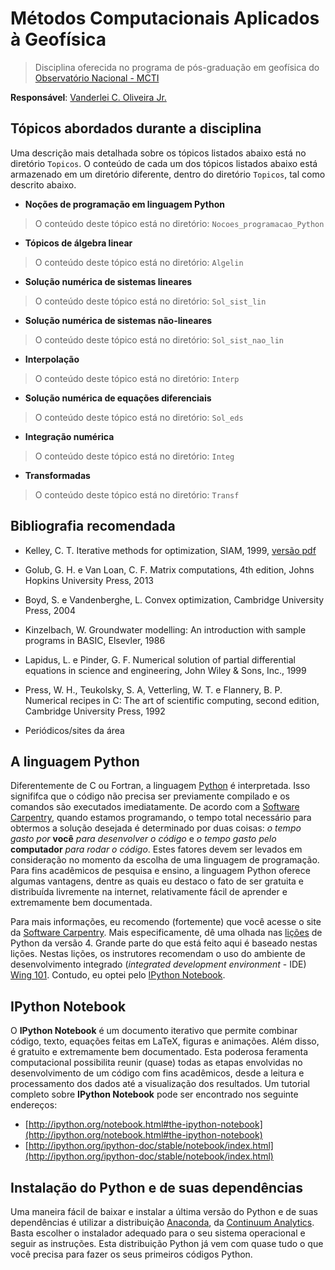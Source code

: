 # Métodos Computacionais Aplicados à Geofísica

> Disciplina oferecida no programa de pós-graduação em 
geofísica do [Observatório Nacional - MCTI](http://www.on.br)

**Responsável**: [Vanderlei C. Oliveira Jr.](http://www.pinga-lab.org/people/oliveira-jr.html)

## Tópicos abordados durante a disciplina

Uma descrição mais detalhada sobre os tópicos listados abaixo 
está no diretório `Topicos`. O conteúdo de cada um dos tópicos
listados abaixo está armazenado em um diretório diferente, dentro 
do diretório `Topicos`, tal como descrito abaixo.

* **Noções de programação em linguagem Python**

> O conteúdo deste tópico está no diretório: `Nocoes_programacao_Python`

* **Tópicos de álgebra linear**

> O conteúdo deste tópico está no diretório: `Algelin`

* **Solução numérica de sistemas lineares**

> O conteúdo deste tópico está no diretório: `Sol_sist_lin`

* **Solução numérica de sistemas não-lineares**

> O conteúdo deste tópico está no diretório: `Sol_sist_nao_lin`

* **Interpolação**

> O conteúdo deste tópico está no diretório: `Interp`

* **Solução numérica de equações diferenciais**

> O conteúdo deste tópico está no diretório: `Sol_eds`

* **Integração numérica**

> O conteúdo deste tópico está no diretório: `Integ`

* **Transformadas**

> O conteúdo deste tópico está no diretório: `Transf`

## Bibliografia recomendada

* Kelley, C. T. Iterative methods for optimization, SIAM, 1999, [versão pdf](http://www.siam.org/books/kelley/fr18/)

* Golub, G. H. e Van Loan, C. F. Matrix computations, 4th edition, Johns Hopkins University Press, 2013

* Boyd, S. e Vandenberghe, L. Convex optimization, Cambridge University Press, 2004

* Kinzelbach, W. Groundwater modelling: An introduction with sample programs in BASIC, Elsevler, 1986

* Lapidus, L. e Pinder, G. F. Numerical solution of partial differential equations in science and engineering, John Wiley & Sons, Inc., 1999

* Press, W. H., Teukolsky, S. A, Vetterling, W. T. e Flannery, B. P. Numerical recipes in C: The art of scientific computing, second edition, Cambridge University Press, 1992

* Periódicos/sites da área 

## A linguagem Python

Diferentemente de C ou Fortran, a linguagem [Python](https://www.python.org/) 
é interpretada. Isso signififca que o código não precisa ser previamente 
compilado e os comandos são executados imediatamente. De acordo com a 
[Software Carpentry](http://software-carpentry.org/index.html), quando 
estamos programando, o tempo total necessário para obtermos a solução 
desejada é determinado por duas coisas: *o tempo gasto por* **você** *para 
desenvolver o código* e *o tempo gasto pelo* **computador** *para rodar o 
código*. Estes fatores devem ser levados em consideração no momento da 
escolha de uma linguagem de programação. Para fins acadêmicos de pesquisa 
e ensino, a linguagem Python oferece algumas vantagens, dentre as quais 
eu destaco o fato de ser gratuita e distribuída livremente na internet, 
relativamente fácil de aprender e extremamente bem documentada.

Para mais informações, eu recomendo (fortemente) que você acesse o site 
da [Software Carpentry](http://software-carpentry.org/index.html). Mais 
especificamente, dê uma olhada nas [lições](http://software-carpentry.org/v4/python/index.html) 
de Python da versão 4. Grande parte do que está feito aqui é baseado nestas 
lições. Nestas lições, os instrutores recomendam o uso do ambiente de desenvolvimento 
integrado (*integrated development environment* - IDE) 
[Wing 101](http://wingware.com/downloads/wingide-101). Contudo, eu optei pelo 
[IPython Notebook](http://ipython.org/notebook.html#the-ipython-notebook).

## IPython Notebook

O **IPython Notebook** é um documento iterativo que permite combinar 
código, texto, equações feitas em LaTeX, figuras e animações. Além disso, 
é gratuito e extremamente bem documentado. Esta poderosa feramenta computacional 
possibilita reunir (quase) todas as etapas envolvidas no desenvolvimento de 
um código com fins acadêmicos, desde a leitura e processamento dos dados até a 
visualização dos resultados. Um tutorial completo sobre **IPython Notebook** 
pode ser encontrado nos seguinte endereços:

* [http://ipython.org/notebook.html#the-ipython-notebook](http://ipython.org/notebook.html#the-ipython-notebook)
* [http://ipython.org/ipython-doc/stable/notebook/index.html](http://ipython.org/ipython-doc/stable/notebook/index.html)

## Instalação do Python e de suas dependências

Uma maneira fácil de baixar e instalar a última versão do Python e de suas 
dependências é utilizar a distribuição [Anaconda](http://continuum.io/downloads), 
da [Continuum Analytics](http://continuum.io/). Basta escolher o instalador 
adequado para o seu sistema operacional e seguir as instruções. Esta 
distribuição Python já vem com quase tudo o que você precisa para fazer os 
seus primeiros códigos Python.